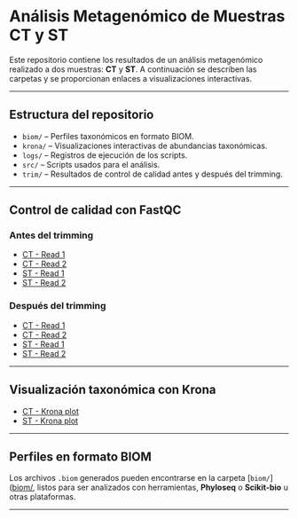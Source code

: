 # Análisis Metagenómico de Muestras CT y ST

Este repositorio contiene los resultados de un análisis metagenómico realizado a dos muestras: **CT** y **ST**. A continuación se describen las carpetas y se proporcionan enlaces a visualizaciones interactivas.

---

## Estructura del repositorio

- `biom/` – Perfiles taxonómicos en formato BIOM.
- `krona/` – Visualizaciones interactivas de abundancias taxonómicas.
- `logs/` – Registros de ejecución de los scripts.
- `src/` – Scripts usados para el análisis.
- `trim/` – Resultados de control de calidad antes y después del trimming.

---

## Control de calidad con FastQC

### Antes del trimming

- [CT - Read 1](trim/fastqc_before/CT_FKDN25H000391-1A_22NWHGLT4_L5_1_fastqc.html)
- [CT - Read 2](trim/fastqc_before/CT_FKDN25H000391-1A_22NWHGLT4_L5_2_fastqc.html)
- [ST - Read 1](trim/fastqc_before/ST_FKDN25H000392-1A_22NWHGLT4_L5_1_fastqc.html)
- [ST - Read 2](trim/fastqc_before/ST_FKDN25H000392-1A_22NWHGLT4_L5_2_fastqc.html)

### Después del trimming

- [CT - Read 1](trim/fastqc_after/CT_FKDN25H000391-1A_22NWHGLT4_L5_1_val_1_fastqc.html)
- [CT - Read 2](trim/fastqc_after/CT_FKDN25H000391-1A_22NWHGLT4_L5_2_val_2_fastqc.html)
- [ST - Read 1](trim/fastqc_after/ST_FKDN25H000392-1A_22NWHGLT4_L5_1_val_1_fastqc.html)
- [ST - Read 2](trim/fastqc_after/ST_FKDN25H000392-1A_22NWHGLT4_L5_2_val_2_fastqc.html)

---

## Visualización taxonómica con Krona

- [CT - Krona plot](krona/CT_FKDN25H000391-1A_22NWHGLT4_L5_krona.out.html)
- [ST - Krona plot](krona/ST_FKDN25H000392-1A_22NWHGLT4_L5_krona.out.html)

---

## Perfiles en formato BIOM

Los archivos `.biom` generados pueden encontrarse en la carpeta [`biom/`]([biom/](https://github.com/shadayguerrero/barbara/tree/main/biom), listos para ser analizados con herramientas, **Phyloseq** o **Scikit-bio** u otras plataformas.

---




